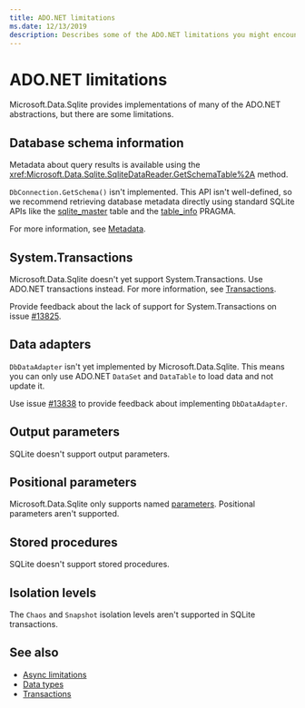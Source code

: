 ```yaml
---
title: ADO.NET limitations
ms.date: 12/13/2019
description: Describes some of the ADO.NET limitations you might encounter.
---
```

# ADO.NET limitations

Microsoft.Data.Sqlite provides implementations of many of the ADO.NET abstractions, but there are some limitations.

## Database schema information

Metadata about query results is available using the <xref:Microsoft.Data.Sqlite.SqliteDataReader.GetSchemaTable%2A> method.

`DbConnection.GetSchema()` isn't implemented. This API isn't well-defined, so we recommend retrieving database metadata directly using standard SQLite APIs like the [sqlite_master](https://www.sqlite.org/fileformat.html#storage_of_the_sql_database_schema) table and the [table_info](https://www.sqlite.org/pragma.html#pragma_table_info) PRAGMA.

For more information, see [Metadata](metadata.md).

## System.Transactions

Microsoft.Data.Sqlite doesn't yet support System.Transactions. Use ADO.NET transactions instead. For more information, see [Transactions](transactions.md).

Provide feedback about the lack of support for System.Transactions on issue [#13825](https://github.com/aspnet/EntityFrameworkCore/issues/13825).

## Data adapters

`DbDataAdapter` isn't yet implemented by Microsoft.Data.Sqlite. This means you can only use ADO.NET `DataSet` and `DataTable` to load data and not update it.

Use issue [#13838](https://github.com/aspnet/EntityFrameworkCore/issues/13838) to provide feedback about implementing `DbDataAdapter`.

## Output parameters

SQLite doesn't support output parameters.

## Positional parameters

Microsoft.Data.Sqlite only supports named [parameters](parameters.md). Positional parameters aren't supported.

## Stored procedures

SQLite doesn't support stored procedures.

## Isolation levels

The `Chaos` and `Snapshot` isolation levels aren't supported in SQLite transactions.

## See also

* [Async limitations](async.md)
* [Data types](types.md)
* [Transactions](transactions.md)
